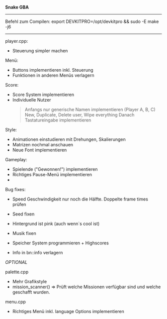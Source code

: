 **Snake GBA**

************************************************************************
Befehl zum Compilen: export DEVKITPRO=/opt/devkitpro && sudo -E make -j6
************************************************************************

player.cpp:
- Steuerung simpler machen

Menü:
- Buttons implementieren inkl. Steuerung
- Funktionen in anderen Menüs verlagern

Score:
- Score System implementieren 
- Individuelle Nutzer
    > Anfangs nur generische Namen implementieren (Player A, B, C)
    > New, Duplicate, Delete user, Wipe everything
    > Danach Tastatureingabe implementieren

Style:
- Animationen einstudieren mit Drehungen, Skalierungen
- Matrizen nochmal anschauen
- Neue Font implementieren

Gameplay:
- Spielende ("Gewonnen!") implementieren
- Richtiges Pause-Menü implementieren
- 



Bug fixes:
- Speed Geschwindigkeit nur noch die Hälfte. Doppelte frame times prüfen
- Seed fixen
- Hintergrund ist pink (auch wenn`s cool ist)
- Musik fixen
- Speicher System programmieren + Highscores

- Info in bn::info verlagern

*OPTIONAL*

palette.cpp
- Mehr Grafikstyle
- mission_scanner() => Prüft welche Missionen verfügbar sind und welche geschafft wurden.

menu.cpp
- Richtiges Menü inkl. language Options implementieren


